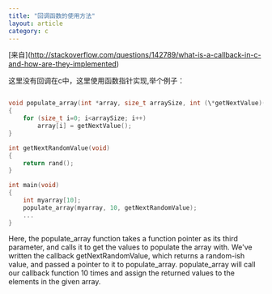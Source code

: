 ```yaml
---
title: "回调函数的使用方法"
layout: article
category: c
---
```


[来自](<BS>http://stackoverflow.com/questions/142789/what-is-a-callback-in-c-and-how-are-they-implemented)
 
这里没有回调在c中，这里使用函数指针实现,举个例子：

```c

void populate_array(int *array, size_t arraySize, int (\*getNextValue)(void))
{
    for (size_t i=0; i<arraySize; i++)
        array[i] = getNextValue();
}

int getNextRandomValue(void)
{
    return rand();
}

int main(void)
{
    int myarray[10];
    populate_array(myarray, 10, getNextRandomValue);
    ...
}
```
<BS>Here, the populate_array function takes a function pointer as its third parameter, and calls it to get the values to populate the array with. We've written the callback getNextRandomValue, which returns a random-ish value, and passed a pointer to it to populate_array. populate_array will call our callback function 10 times and assign the returned values to the elements in the given array.


